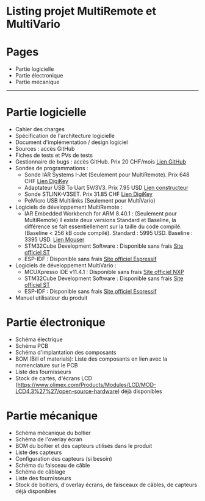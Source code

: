 Listing projet MultiRemote et MultiVario
=============================

# Pages
- Partie logicielle
- Partie électronique
- Partie mécanique

----------------------------------

# Partie logicielle
- Cahier des charges
- Spécification de l'architecture logicielle
- Document d'implémentation / design logiciel
- Sources : accès GitHub
- Fiches de tests et PVs de tests
- Gestionnaire de bugs : accès GitHub. Prix 20 CHF/mois [Lien GitHub](https://github.com/pricing)
- Sondes de programmations :
    - Sonde IAR Systems I-Jet (Seulement pour MultiRemote). Prix 648 CHF [Lien DigiKey](https://github.com/pricing)
    - Adaptateur USB To Uart 5V/3V3. Prix 7.95 USD [Lien constructeur](https://www.seeedstudio.com/USB-To-Uart-5V-3V3-p-1832.html)
    - Sonde STLINK-V3SET. Prix 31.85 CHF [Lien DigiKey](https://www.digikey.ch/fr/products/detail/stmicroelectronics/STLINK-V3SET/9636028)
    - PeMicro USB Multilinks (Seulement pour MultiVario)
- Logiciels de développement MultiRemote :
    - IAR Embedded Workbench for ARM 8.40.1 : (Seulement pour MultiRemote)
      Il existe deux versions Standard et Baseline, la différence se fait essentiellement sur la taille du code compilé. (Baseline < 256 kB code compilé).
      Standard : 5995 USD. Baseline : 3395 USD.
      [Lien Mouser](https://www.mouser.com/catalog/catalogusd/645/2360.pdf)
    - STM32Cube Development Software : Disponible sans frais [Site officiel ST](https://www.st.com/en/ecosystems/stm32cube.html)
    - ESP-IDF : Disponible sans frais [Site officiel Espressif](https://www.espressif.com/en/products/sdks/esp-idf)
- Logiciels de développement MultiVario :
    - MCUXpresso IDE v11.4.1 : Disponible sans frais [Site officiel NXP](https://www.nxp.com/design/design-center/software/development-software/mcuxpresso-software-and-tools-/mcuxpresso-integrated-development-environment-ide:MCUXpresso-IDE)
    - STM32Cube Development Software : Disponible sans frais [Site officiel ST](https://www.st.com/en/ecosystems/stm32cube.html)
    - ESP-IDF : Disponible sans frais [Site officiel Espressif](https://www.espressif.com/en/products/sdks/esp-idf)
- Manuel utilisateur du produit
 
# Partie électronique
- Schéma électrique
- Schéma PCB
- Schéma d'implantation des composants
- BOM (Bill of materials): Liste des composants en lien avec la nomenclature sur le PCB 
- Liste des fournisseurs
- Stock de cartes, d'écrans LCD (https://www.olimex.com/Products/Modules/LCD/MOD-LCD4.3%27%27/open-source-hardware) déjà disponibles

# Partie mécanique
- Schéma mécanique du boîtier
- Schéma de l'overlay écran
- BOM du boîtier et des capteurs utilisés dans le produit
- Liste des capteurs
- Configuration des capteurs (si besoin)
- Schéma du faisceau de câble
- Schéma de câblage
- Liste des fournisseurs
- Stock de boitiers, d'overlay écrans, de faisceaux de câbles, de capteurs déjà disponibles
